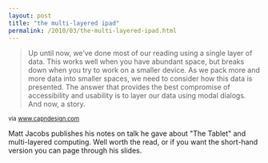 ```yaml
---
layout: post
title: "the multi-layered ipad"
permalink: /2010/03/the-multi-layered-ipad.html
---
```


<blockquote><p>Up until now, we’ve done most of our reading using a single layer of data. This works well when you have abundant space, but breaks down when you try to work on a smaller device. As we pack more and more data into smaller spaces, we need to consider how this data is presented. The answer that provides the best compromise of accessibility and usability is to layer our data using modal dialogs. And now, a story.</p>

<div class="image-right"></div></blockquote>

<p><small>via <a href="http://www.capndesign.com/archives/2010/03/the_multi-layered_ipad.php">www.capndesign.com</a></small></p>

<p>Matt Jacobs publishes his notes on talk he gave about &quot;The Tablet&quot; and multi-layered computing.  Well worth the read, or if you want the short-hand version you can page through his slides.</p>


